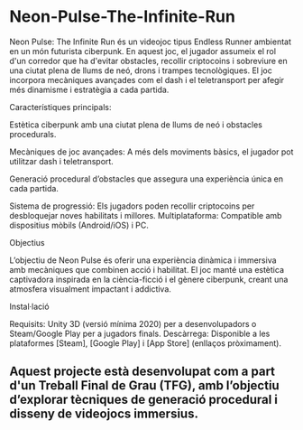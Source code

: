 # Neon-Pulse-The-Infinite-Run


Neon Pulse: The Infinite Run és un videojoc tipus Endless Runner ambientat en un món futurista ciberpunk. En aquest joc, el jugador assumeix el rol d'un corredor que ha d'evitar obstacles, recollir criptocoins i sobreviure en una ciutat plena de llums de neó, drons i trampes tecnològiques. El joc incorpora mecàniques avançades com el dash i el teletransport per afegir més dinamisme i estratègia a cada partida.


Característiques principals:

Estètica ciberpunk amb una ciutat plena de llums de neó i obstacles procedurals.

Mecàniques de joc avançades: A més dels moviments bàsics, el jugador pot utilitzar dash i teletransport.

Generació procedural d’obstacles que assegura una experiència única en cada partida.

Sistema de progressió: Els jugadors poden recollir criptocoins per desbloquejar noves habilitats i millores.
Multiplataforma: Compatible amb dispositius mòbils (Android/iOS) i PC.


Objectius

L’objectiu de Neon Pulse és oferir una experiència dinàmica i immersiva amb mecàniques que combinen acció i habilitat. El joc manté una estètica captivadora inspirada en la ciència-ficció i el gènere ciberpunk, creant una atmosfera visualment impactant i addictiva.


Instal·lació

Requisits: Unity 3D (versió mínima 2020) per a desenvolupadors o Steam/Google Play per a jugadors finals.
Descàrrega: Disponible a les plataformes [Steam], [Google Play] i [App Store] (enllaços pròximament).



## Aquest projecte està desenvolupat com a part d'un Treball Final de Grau (TFG), amb l’objectiu d’explorar tècniques de generació procedural i disseny de videojocs immersius.
